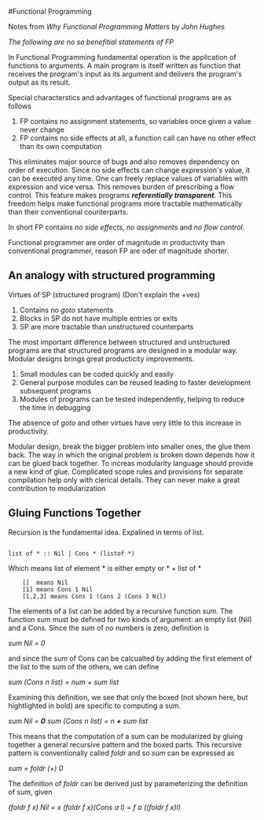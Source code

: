 #Functional Programming

Notes from _Why Functional Programming Matters_ by _John Hughes_

_The following are no so benefitial statements of FP_

In Functional Programming fundamental operation is the application of
functions to arguments. A main program is itself written as function that
receives the program's input as its argument and delivers the program's output
as its result.

Special characterstics and advantages of functional programs are as follows

1. FP contains no assignment statements, so variables once given a value never
   change
2. FP contains no side effects at all, a function call can have no other
   effect than its own computation

This eliminates major source of bugs and also removes dependency on order of
execution. Since no side effects can change expression's value, it can be
executed any time. One can freely replace values of variables with expression
and vice versa. This removes burden of prescribing a flow control. This
feature makes programs _**referentially transparent**_. This freedom helps
make functional programs more tractable mathematically than their conventional
counterparts.

In short FP contains _no side effects_, _no assignments_ and _no flow
control_.

Functional programmer are order of magnitude in  productivity than
conventional programmer, reason FP are oder of magnitude shorter.

## An analogy with structured programming

Virtues of SP (structured program) (Don't explain the +ves)

1. Contains no _goto_ statements
2. Blocks in SP do not have multiple entries or exits
3. SP are more tractable than unstructured counterparts

The most important difference between structured and unstructured programs are
that structured programs are designed in a modular way. Modular designs brings
great producticity improvements.

1. Small modules can be coded quickly and easily
2. General purpose modules can be reused leading to faster development
   subsequent programs
3. Modules of programs can be tested independently, helping to reduce the time
   in debugging

The absence of _goto_ and other virtues have very little to this increase in
productivity.

Modular design, break the bigger problem into smaller ones, the glue them
back. The way in which the original problem is broken down depends how it can
be glued back together. To increas modularity language should provide a new
kind of glue. Complicated scope rules and provisions for separate compilation
help only with clerical details. They can never make a great contribution to
modularization

## Gluing Functions Together

Recursion is the fundamental idea. Expalined in terms of list.

```

list of * :: Nil | Cons * (listof *)
```

Which means list of element * is either empty or * + list of *

```
	[]	means Nil
	[1]	means Cons 1 Nil
	[1,2,3] means Cons 1 (Cons 2 (Cons 3 Nil)

```
The elements of a list can be added by a recursive function _sum_. The
function _sum_ must be defined for two kinds of argument: an empty list (Nil)
and a Cons. Since the sum of no numbers is zero, definition is

_sum Nil = 0_

and since the sum of Cons can be calcualted by adding the first element of the
list to the sum of the others, we can define

_sum (Cons n list) = num + sum list_

Examining this definition, we see that only the boxed (not shown here, but
hightlighted in bold) are
specific to computing a sum.

_sum Nil = **0**_
_sum (Cons n list) = n **+** sum list_

This means that the computation of a sum can be modularized by gluing together
a general recursive pattern and the boxed parts. This recursive pattern is
conventionally called _foldr_ and so _sum_ can be expressed as

_sum = foldr (+) 0_


The definition of _foldr_ can be derived just by parameterizing the definition
of sum, given

_(foldr f x) Nil = x_
_(foldr f x)(Cons a l) = f a ((foldr f x)l)_


